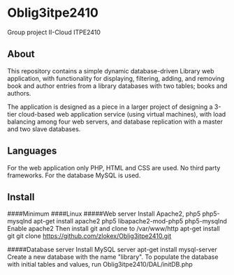 # Oblig3itpe2410
Group project II-Cloud ITPE2410

## About
This repository contains a simple dynamic database-driven Library web application, with functionality for displaying, filtering, adding, and removing book and author entries from a library databases with two tables; books and authors.

The application is designed as a piece in a larger project of designing a 3-tier cloud-based web application service (using virtual machines), with load balancing among four web servers, and database replication with a master and two slave databases.

## Languages
For the web application only PHP, HTML and CSS are used. No third party frameworks. For the database MySQL is used.

## Install
####Minimum
####Linux
#####Web server
Install Apache2, php5 php5-mysqlnd
apt-get install apache2 php5 libapache2-mod-php5 php5-mysqlnd
Enable apache2
Then install git and clone to /var/www/http
apt-get install git
git clone https://github.com/zlokex/Oblig3itpe2410.git

#####Database server
Install MySQL server
apt-get install mysql-server
Create a new database with the name "library".
To populate the database with initial tables and values, run Oblig3itpe2410/DAL/initDB.php
